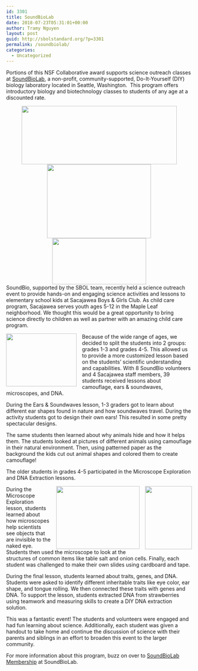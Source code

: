 ```yaml
---
id: 3301
title: SoundBioLab
date: 2018-07-23T05:31:01+00:00
author: Tramy Nguyen
layout: post
guid: http://sbolstandard.org/?p=3301
permalink: /soundbiolab/
categories:
  - Uncategorized
---
```

Portions of this NSF Collaborative award supports science outreach classes at [SoundBioLab](https://sound.bio), a non-profit, community-supported, Do-It-Yourself (DIY) biology laboratory located in Seattle, Washington.  This program offers introductory biology and biotechnology classes to students of any age at a discounted rate.

<center>
  <img class="alignnone wp-image-2766" src="http://sbolstandard.org/wp-content/uploads/2018/05/soundbio2.png" alt="" width="421" height="158" /> <img class="wp-image-2769 alignnone" src="http://sbolstandard.org/wp-content/uploads/2018/05/soundbio5.png" alt="" width="282" height="200" /> <img class="alignnone wp-image-2770" src="http://sbolstandard.org/wp-content/uploads/2018/05/soundbio6.png" alt="" width="255" height="125" />
</center>SoundBio, supported by the SBOL team, recently held a science outreach event to provide hands-on and engaging science activities and lessons to elementary school kids at Sacajawea Boys & Girls Club. As child care program, Sacajawea serves youth ages 5-12 in the Maple Leaf neighborhood. We thought this would be a great opportunity to bring science directly to children as well as partner with an amazing child care program.

<img style="float: left; margin: 0px 15px 0px 0px; padding-left: 0px;" src="http://sbolstandard.org/wp-content/uploads/2018/05/soundbio8.png" alt="" width="191" height="143" /> Because of the wide range of ages, we decided to split the students into 2 groups: grades 1-3 and grades 4-5. This allowed us to provide a more customized lesson based on the students’ scientific understanding and capabilities. With 8 SoundBio volunteers and 4 Sacajawea staff members, 39 students received lessons about camouflage, ears & soundwaves, microscopes, and DNA.

During the Ears & Soundwaves lesson, 1-3 graders got to learn about different ear shapes found in nature and how soundwaves travel. During the activity students got to design their own ears! This resulted in some pretty spectacular designs.

The same students then learned about why animals hide and how it helps them. The students looked at pictures of different animals using camouflage in their natural environment. Then, using patterned paper as the background the kids cut out animal shapes and colored them to create camouflage!

The older students in grades 4-5 participated in the Microscope Exploration and DNA Extraction lessons.

<img style="float: right; margin: 0px 0px 0px 15px; padding-left: 0px;" src="http://sbolstandard.org/wp-content/uploads/2014/12/soundbio3.png" alt="" width="127" height="171" /><img style="float: right; margin: 0px 0px 0px 15px; padding-left: 0px;" src="http://sbolstandard.org/wp-content/uploads/2018/05/soundbio7.png" alt="" width="226" height="170" /> During the Microscope Exploration lesson, students learned about how microscopes help scientists see objects that are invisible to the naked eye. Students then used the microscope to look at the structures of common items like table salt and onion cells. Finally, each student was challenged to make their own slides using cardboard and tape.

During the final lesson, students learned about traits, genes, and DNA. Students were asked to identify different inheritable traits like eye color, ear shape, and tongue rolling. We then connected these traits with genes and DNA. To support the lesson, students extracted DNA from strawberries using teamwork and measuring skills to create a DIY DNA extraction solution.

This was a fantastic event! The students and volunteers were engaged and had fun learning about science. Additionally, each student was given a handout to take home and continue the discussion of science with their parents and siblings in an effort to broaden this event to the larger community.

For more information about this program, buzz on over to [SoundBioLab Membership](https://sound.bio/membership/) at SoundBioLab.